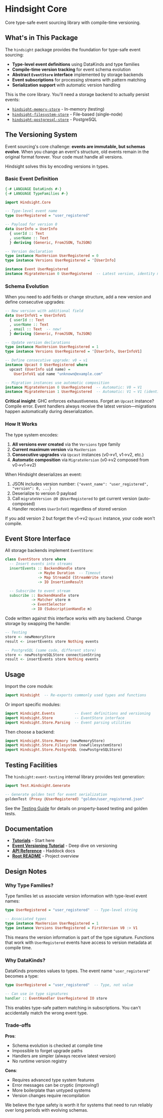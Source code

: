 # Hindsight Core

Core type-safe event sourcing library with compile-time versioning.

## What's in This Package

The `hindsight` package provides the foundation for type-safe event sourcing:

- **Type-level event definitions** using DataKinds and type families
- **Compile-time version tracking** for event schema evolution
- **Abstract `EventStore` interface** implemented by storage backends
- **Event subscriptions** for processing streams with pattern matching
- **Serialization support** with automatic version handling

This is the core library. You'll need a storage backend to actually persist events:

- [`hindsight-memory-store`](../hindsight-memory-store/) - In-memory (testing)
- [`hindsight-filesystem-store`](../hindsight-filesystem-store/) - File-based (single-node)
- [`hindsight-postgresql-store`](../hindsight-postgresql-store/) - PostgreSQL

## The Versioning System

Event sourcing's core challenge: **events are immutable, but schemas evolve**. When you change an event's structure, old events remain in the original format forever. Your code must handle all versions.

Hindsight solves this by encoding versions in types.

### Basic Event Definition

```haskell
{-# LANGUAGE DataKinds #-}
{-# LANGUAGE TypeFamilies #-}

import Hindsight.Core

-- Type-level event name
type UserRegistered = "user_registered"

-- Payload for version 0
data UserInfo = UserInfo
  { userId :: Text
  , userName :: Text
  } deriving (Generic, FromJSON, ToJSON)

-- Version declaration
type instance MaxVersion UserRegistered = 0
type instance Versions UserRegistered = '[UserInfo]

instance Event UserRegistered
instance MigrateVersion 0 UserRegistered  -- Latest version, identity migration
```

### Schema Evolution

When you need to add fields or change structure, add a new version and define consecutive upgrades:

```haskell
-- New version with additional field
data UserInfoV1 = UserInfoV1
  { userId :: Text
  , userName :: Text
  , email :: Text  -- new!
  } deriving (Generic, FromJSON, ToJSON)

-- Update version declarations
type instance MaxVersion UserRegistered = 1
type instance Versions UserRegistered = '[UserInfo, UserInfoV1]

-- Define consecutive upgrade: v0 → v1
instance Upcast 0 UserRegistered where
  upcast (UserInfo uid name) =
    UserInfoV1 uid name "unknown@example.com"

-- Migration instances use automatic composition
instance MigrateVersion 0 UserRegistered  -- Automatic: V0 → V1
instance MigrateVersion 1 UserRegistered  -- Automatic: V1 → V1 (identity)
```

**Critical insight**: GHC enforces exhaustiveness. Forget an `Upcast` instance? Compile error. Event handlers always receive the latest version—migrations happen automatically during deserialization.

### How It Works

The type system encodes:

1. **All versions ever created** via the `Versions` type family
2. **Current maximum version** via `MaxVersion`
3. **Consecutive upgrades** via `Upcast` instances (v0→v1, v1→v2, etc.)
4. **Automatic composition** via `MigrateVersion` (v0→v2 composed from v0→v1→v2)

When Hindsight deserializes an event:
1. JSON includes version number: `{"event_name": "user_registered", "version": 0, ...}`
2. Deserialize to version 0 payload
3. Call `migrateVersion @0 @UserRegistered` to get current version (auto-composed)
4. Handler receives `UserInfoV1` regardless of stored version

If you add version 2 but forget the v1→v2 `Upcast` instance, your code won't compile.

## Event Store Interface

All storage backends implement `EventStore`:

```haskell
class EventStore store where
  -- Insert events into streams
  insertEvents :: BackendHandle store
               -> Maybe Duration  -- Timeout
               -> Map StreamId (StreamWrite store)
               -> IO InsertionResult

  -- Subscribe to event stream
  subscribe :: BackendHandle store
            -> Matcher store m
            -> EventSelector
            -> IO (SubscriptionHandle m)
```

Code written against this interface works with any backend. Change storage by swapping the handle:

```haskell
-- Testing
store <- newMemoryStore
result <- insertEvents store Nothing events

-- PostgreSQL (same code, different store)
store <- newPostgreSQLStore connectionString
result <- insertEvents store Nothing events
```

## Usage

Import the core module:

```haskell
import Hindsight  -- Re-exports commonly used types and functions
```

Or import specific modules:

```haskell
import Hindsight.Events         -- Event definitions and versioning
import Hindsight.Store          -- EventStore interface
import Hindsight.Store.Parsing  -- Event parsing utilities
```

Then choose a backend:

```haskell
import Hindsight.Store.Memory (newMemoryStore)
import Hindsight.Store.Filesystem (newFilesystemStore)
import Hindsight.Store.PostgreSQL (newPostgreSQLStore)
```

## Testing Facilities

The `hindsight:event-testing` internal library provides test generation:

```haskell
import Test.Hindsight.Generate

-- Generate golden test for event serialization
goldenTest (Proxy @UserRegistered) "golden/user_registered.json"
```

See the [Testing Guide](https://hindsight.events/development/testing/) for details on property-based testing and golden tests.

## Documentation

- **[Tutorials](https://hindsight.events/tutorials/)** - Start here
- **[Event Versioning Tutorial](https://hindsight.events/tutorials/04-event-versioning/)** - Deep dive on versioning
- **[API Reference](https://hindsight.events/api/)** - Haddock docs
- **[Root README](../)** - Project overview

## Design Notes

### Why Type Families?

Type families let us associate version information with type-level event names:

```haskell
type UserRegistered = "user_registered"  -- Type-level string

-- Associated types
type instance MaxVersion UserRegistered = 1
type instance Versions UserRegistered = FirstVersion V0 :> V1
```

This means the version information is part of the type signature. Functions that work with `UserRegistered` events have access to version metadata at compile time.

### Why DataKinds?

DataKinds promotes values to types. The event name `"user_registered"` becomes a type:

```haskell
type UserRegistered = "user_registered"  -- Type, not value

-- Can use in type signatures
handler :: EventHandler UserRegistered IO store
```

This enables type-safe pattern matching in subscriptions. You can't accidentally match the wrong event type.

### Trade-offs

**Pros**:
- Schema evolution is checked at compile time
- Impossible to forget upgrade paths
- Handlers are simpler (always receive latest version)
- No runtime version registry

**Cons**:
- Requires advanced type system features
- Error messages can be cryptic (improving!)
- More boilerplate than untyped systems
- Version changes require recompilation

We believe the type safety is worth it for systems that need to run reliably over long periods with evolving schemas.

